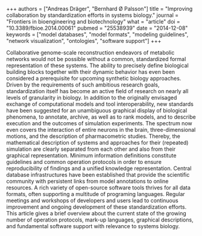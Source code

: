 +++
authors = ["Andreas Dräger", "Bernhard Ø Palsson"]
title = "Improving collaboration by standardization efforts in systems biology."
journal = "Frontiers in bioengineering and biotechnology"
what = "article"
doi = "10.3389/fbioe.2014.00061"
pubmed = "25538939"
date = "2014-12-08"
keywords = ["model databases", "model formats", "modeling guidelines", "network visualization", "ontologies", "software support"]
+++

Collaborative genome-scale reconstruction endeavors of metabolic networks would not be possible without a common, standardized formal representation of these systems. The ability to precisely define biological building blocks together with their dynamic behavior has even been considered a prerequisite for upcoming synthetic biology approaches. Driven by the requirements of such ambitious research goals, standardization itself has become an active field of research on nearly all levels of granularity in biology. In addition to the originally envisaged exchange of computational models and tool interoperability, new standards have been suggested for an unambiguous graphical display of biological phenomena, to annotate, archive, as well as to rank models, and to describe execution and the outcomes of simulation experiments. The spectrum now even covers the interaction of entire neurons in the brain, three-dimensional motions, and the description of pharmacometric studies. Thereby, the mathematical description of systems and approaches for their (repeated) simulation are clearly separated from each other and also from their graphical representation. Minimum information definitions constitute guidelines and common operation protocols in order to ensure reproducibility of findings and a unified knowledge representation. Central database infrastructures have been established that provide the scientific community with persistent links from model annotations to online resources. A rich variety of open-source software tools thrives for all data formats, often supporting a multitude of programing languages. Regular meetings and workshops of developers and users lead to continuous improvement and ongoing development of these standardization efforts. This article gives a brief overview about the current state of the growing number of operation protocols, mark-up languages, graphical descriptions, and fundamental software support with relevance to systems biology.